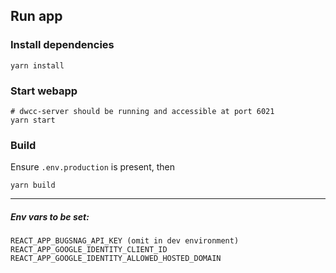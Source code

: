 ## Run app

### Install dependencies
```
yarn install
```

### Start webapp
```
# dwcc-server should be running and accessible at port 6021
yarn start
```

### Build
Ensure `.env.production` is present, then
```
yarn build
```
---

##### Env vars to be set:
```
REACT_APP_BUGSNAG_API_KEY (omit in dev environment)
REACT_APP_GOOGLE_IDENTITY_CLIENT_ID
REACT_APP_GOOGLE_IDENTITY_ALLOWED_HOSTED_DOMAIN
```
